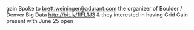 gain Spoke to brett.weininger@adurant.com the organizer of Boulder / Denver Big Data http://bit.ly/1lFL1J3 & they interested in having Grid Gain present with June 25 open